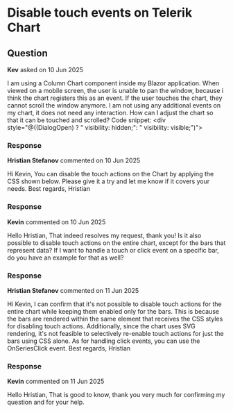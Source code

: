 # Disable touch events on Telerik Chart

## Question

**Kev** asked on 10 Jun 2025

I am using a Column Chart component inside my Blazor application. When viewed on a mobile screen, the user is unable to pan the window, because i think the chart registers this as an event. If the user touches the chart, they cannot scroll the window anymore. I am not using any additional events on my chart, it does not need any interaction. How can I adjust the chart so that it can be touched and scrolled? Code snippet: <div style="@((DialogOpen) ? " visibility: hidden;": " visibility: visible;")"> <TelerikChart Height="200px"> <ChartZoomable Enabled="false"> </ChartZoomable> <ChartPannable Enabled="false"> </ChartPannable> <ChartSeriesItems> <ChartSeries Type="ChartSeriesType.Column" Name="min/100m" Data="@GraphData" Field="@nameof(GraphData)" Color="#9edfff"> </ChartSeries> </ChartSeriesItems> <ChartCategoryAxes> <ChartCategoryAxis Categories="@GraphX.ToArray()"> </ChartCategoryAxis> </ChartCategoryAxes> <ChartLegend Position="ChartLegendPosition.Bottom"> </ChartLegend> <ChartTitle Text=""> </ChartTitle> </TelerikChart> </div>

### Response

**Hristian Stefanov** commented on 10 Jun 2025

Hi Kevin, You can disable the touch actions on the Chart by applying the CSS shown below. Please give it a try and let me know if it covers your needs. <style>.k-chart { pointer-events: none;
touch-action: none;
}
</style> Best regards, Hristian

### Response

**Kevin** commented on 10 Jun 2025

Hello Hristian, That indeed resolves my request, thank you! Is it also possible to disable touch actions on the entire chart, except for the bars that represent data? If I want to handle a touch or click event on a specific bar, do you have an example for that as well?

### Response

**Hristian Stefanov** commented on 11 Jun 2025

Hi Kevin, I can confirm that it's not possible to disable touch actions for the entire chart while keeping them enabled only for the bars. This is because the bars are rendered within the same element that receives the CSS styles for disabling touch actions. Additionally, since the chart uses SVG rendering, it's not feasible to selectively re-enable touch actions for just the bars using CSS alone. As for handling click events, you can use the OnSeriesClick event. Best regards, Hristian

### Response

**Kevin** commented on 11 Jun 2025

Hello Hristian, That is good to know, thank you very much for confirming my question and for your help.
